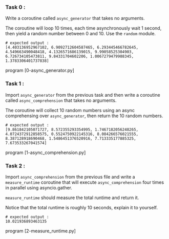 ### Task 0 :

Write a coroutine called `async_generator` that takes no arguments.

The coroutine will loop 10 times, each time asynchronously wait 1 second, then yield a random number between 0 and 10. Use the `random` module.

```
# expected output :
[4.403136952967102, 6.9092712604587465, 6.293445466782645, 4.549663490048418, 4.1326571686139015, 9.99058525304903, 6.726734105473811, 9.84331704602206, 1.0067279479988345, 1.3783306401737838]
```

program [0-async_generator.py]


### Task 1 :

Import `async_generator` from the previous task and then write a coroutine called `async_comprehension` that takes no arguments.

The coroutine will collect 10 random numbers using an async comprehensing over `async_generator`, then return the 10 random numbers.

```
# expected output :
[9.861842105071727, 8.572355293354995, 1.7467182056248265, 4.0724372912858575, 0.5524750922145316, 8.084266576021555, 8.387128918690468, 1.5486451376520916, 7.713335177885325, 7.673533267041574]

```

program [1-async_comprehension.py]


### Task 2 :

Import `async_comprehension` from the previous file and write a `measure_runtime` coroutine that will execute `async_comprehension` four times in parallel using asyncio.gather.

`measure_runtime` should measure the total runtime and return it.

Notice that the total runtime is roughly 10 seconds, explain it to yourself.

```
# expected output :
10.021936893463135

```

program [2-measure_runtime.py]